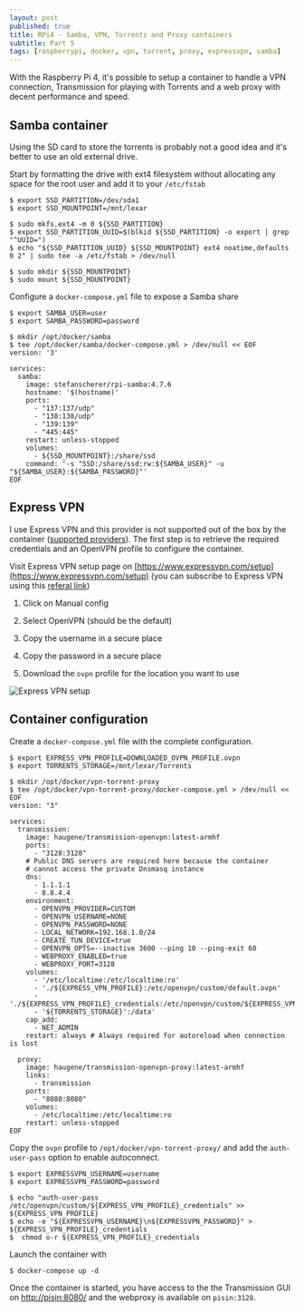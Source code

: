 ```yaml
---
layout: post
published: true
title: RPi4 - Samba, VPN, Torrents and Proxy containers
subtitle: Part 5
tags: [raspberrypi, docker, vpn, torrent, proxy, expressvpn, samba]
---
```


With the Raspberry Pi 4, it's possible to setup a container to handle a VPN connection, Transmission for playing with Torrents and a web proxy with decent performance and speed.

## Samba container

Using the SD card to store the torrents is probably not a good idea and it's better to use an old external drive.

Start by formatting the drive with ext4 filesystem without allocating any space for the root user and add it to your `/etc/fstab`

```console
$ export SSD_PARTITION=/dev/sda1
$ export SSD_MOUNTPOINT=/mnt/lexar

$ sudo mkfs.ext4 -m 0 ${SSD_PARTITION}
$ export SSD_PARTITION_UUID=$(blkid ${SSD_PARTITION} -o export | grep "^UUID=")
$ echo "${SSD_PARTITION_UUID} ${SSD_MOUNTPOINT} ext4 noatime,defaults 0 2" | sudo tee -a /etc/fstab > /dev/null

$ sudo mkdir ${SSD_MOUNTPOINT}
$ sudo mount ${SSD_MOUNTPOINT}
```

Configure a `docker-compose.yml` file to expose a Samba share

```console
$ export SAMBA_USER=user
$ export SAMBA_PASSWORD=password

$ mkdir /opt/docker/samba
$ tee /opt/docker/samba/docker-compose.yml > /dev/null << EOF
version: '3'

services:
  samba:
    image: stefanscherer/rpi-samba:4.7.6
    hostname: '$(hostname)'
    ports:
      - "137:137/udp"
      - "138:138/udp"
      - "139:139"
      - "445:445"
    restart: unless-stopped
    volumes:
      - ${SSD_MOUNTPOINT}:/share/ssd
    command: '-s "SSD:/share/ssd:rw:${SAMBA_USER}" -u "${SAMBA_USER}:${SAMBA_PASSWORD}"'
EOF
```

## Express VPN

I use Express VPN and this provider is not supported out of the box by the container ([supported providers](https://haugene.github.io/docker-transmission-openvpn/supported-providers/)). The first step is to retrieve the required credentials and an OpenVPN profile to configure the container.

Visit Express VPN setup page on [https://www.expressvpn.com/setup](https://www.expressvpn.com/setup) (you can subscribe to Express VPN using this [referal link](https://www.expressrefer.com/refer-friend?referrer_id=34432339&utm_campaign=referrals&utm_medium=copy_link&utm_source=referral_dashboard))

1. Click on Manual config

2. Select OpenVPN (should be the default)

3. Copy the username in a secure place

4. Copy the password in a secure place

5. Download the `ovpn` profile for the location you want to use

![Express VPN setup]({{site.baseurl}}/img/201910/express-vpn_thumb.jpg)

## Container configuration

Create a `docker-compose.yml` file with the complete configuration.

```console
$ export EXPRESS_VPN_PROFILE=DOWNLOADED_OVPN_PROFILE.ovpn
$ export TORRENTS_STORAGE=/mnt/lexar/Torrents

$ mkdir /opt/docker/vpn-torrent-proxy
$ tee /opt/docker/vpn-torrent-proxy/docker-compose.yml > /dev/null << EOF
version: "3"

services:
  transmission:
    image: haugene/transmission-openvpn:latest-armhf
    ports:
      - "3128:3128"
    # Public DNS servers are required here because the container
    # cannot access the private Dnsmasq instance
    dns:
      - 1.1.1.1
      - 8.8.4.4
    environment:
      - OPENVPN_PROVIDER=CUSTOM
      - OPENVPN_USERNAME=NONE
      - OPENVPN_PASSWORD=NONE
      - LOCAL_NETWORK=192.168.1.0/24
      - CREATE_TUN_DEVICE=true
      - OPENVPN_OPTS=--inactive 3600 --ping 10 --ping-exit 60
      - WEBPROXY_ENABLED=true
      - WEBPROXY_PORT=3128
    volumes:
      - '/etc/localtime:/etc/localtime:ro'
      - './${EXPRESS_VPN_PROFILE}:/etc/openvpn/custom/default.ovpn'
      - './${EXPRESS_VPN_PROFILE}_credentials:/etc/openvpn/custom/${EXPRESS_VPN_PROFILE}_credentials'
      - '${TORRENTS_STORAGE}':/data'
    cap_add:
      - NET_ADMIN
    restart: always # Always required for autoreload when connection is lost

  proxy:
    image: haugene/transmission-openvpn-proxy:latest-armhf
    links:
      - transmission
    ports:
      - "8080:8080"
    volumes:
      - /etc/localtime:/etc/localtime:ro
    restart: unless-stopped
EOF
```

Copy the `ovpn` profile to `/opt/docker/vpn-torrent-proxy/` and add the `auth-user-pass` option to enable autoconnect.

```console
$ export EXPRESSVPN_USERNAME=username
$ export EXPRESSVPN_PASSWORD=password

$ echo "auth-user-pass /etc/openvpn/custom/${EXPRESS_VPN_PROFILE}_credentials" >> ${EXPRESS_VPN_PROFILE}
$ echo -e "${EXPRESSVPN_USERNAME}\n${EXPRESSVPN_PASSWORD}" > ${EXPRESS_VPN_PROFILE}_credentials
$  chmod o-r ${EXPRESS_VPN_PROFILE}_credentials
```

Launch the container with 

```console
$ docker-compose up -d
```

Once the container is started, you have access to the the Transmission GUI on [http://pisin:8080/](http://pisin:8080/) and the webproxy is available on `pisin:3128`.

